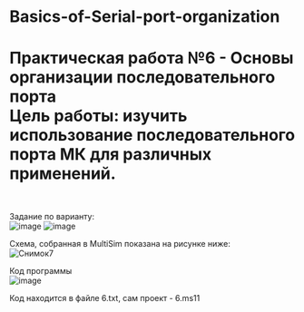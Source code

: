 # Basics-of-Serial-port-organization

<h1>Практическая работа №6 - Основы организации последовательного порта <br>
Цель работы: изучить использование последовательного порта МК для различных применений.</h1> <br>

Задание по варианту: <br>
![image](https://user-images.githubusercontent.com/126500303/235092776-6fa75e8a-7f78-4b9a-9401-6427ab139ff5.png)
![image](https://user-images.githubusercontent.com/126500303/235092824-95cf2288-29bd-47cd-9339-8118a57c0ca0.png) <br>

Схема, собранная в MultiSim показана на рисунке ниже: <br>
![Снимок7](https://user-images.githubusercontent.com/126500303/235095213-cfe795fa-f7d0-46b3-8ca3-465b3ef6efe3.JPG) <br>

Код программы<br>
![image](https://user-images.githubusercontent.com/126500303/235095689-870216b0-1e31-4450-9b11-585ef4fd732c.png) <br>

Код находится в файле 6.txt, сам проект - 6.ms11
